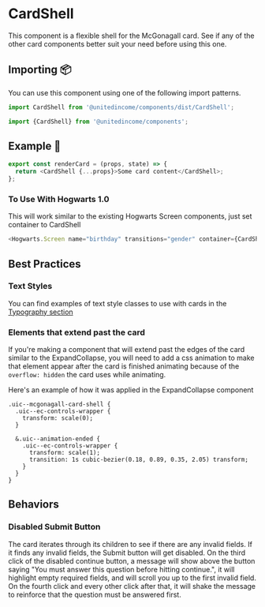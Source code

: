 # CardShell

This component is a flexible shell for the McGonagall card. See if any of the other card components better suit your need before using this one.

## Importing 📦

You can use this component using one of the following import patterns.

```javascript
import CardShell from '@unitedincome/components/dist/CardShell';
```

```javascript
import {CardShell} from '@unitedincome/components';
```

## Example 🚀

```javascript
export const renderCard = (props, state) => {
  return <CardShell {...props}>Some card content</CardShell>;
};
```

### To Use With Hogwarts 1.0

This will work similar to the existing Hogwarts Screen components, just set container to CardShell

```javascript
<Hogwarts.Screen name="birthday" transitions="gender" container={CardShell} />
```

## Best Practices

### Text Styles

You can find examples of text style classes to use with cards in the [Typography section](/?path=/story/utilities-styles--typography)

### Elements that extend past the card

If you're making a component that will extend past the edges of the card similar to the ExpandCollapse, you will need to add a css animation to make that element appear after the card is finished animating because of the `overflow: hidden` the card uses while animating.

Here's an example of how it was applied in the ExpandCollapse component

```
.uic--mcgonagall-card-shell {
  .uic--ec-controls-wrapper {
    transform: scale(0);
  }

  &.uic--animation-ended {
    .uic--ec-controls-wrapper {
      transform: scale(1);
      transition: 1s cubic-bezier(0.18, 0.89, 0.35, 2.05) transform;
    }
  }
}
```

## Behaviors

### Disabled Submit Button

The card iterates through its children to see if there are any invalid fields. If it finds any invalid fields, the Submit button will get disabled. On the third click of the disabled continue button, a message will show above the button saying "You must answer this question before hitting continue.", it will highlight empty required fields, and will scroll you up to the first invalid field. On the fourth click and every other click after that, it will shake the message to reinforce that the question must be answered first.
